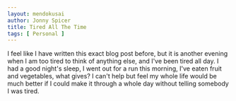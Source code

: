 ```yaml
---
layout: mendokusai
author: Jonny Spicer
title: Tired All The Time
tags: [ Personal ]
---
```

I feel like I have written this exact blog post before, but it is another evening when I am too tired to think of anything else, and I've been tired all day. I had a good night's
sleep, I went out for a run this morning, I've eaten fruit and vegetables, what gives? I can't help but feel my whole life would be much better if I could make it through a whole
day without telling somebody I was tired.
